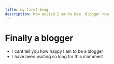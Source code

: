 ```yaml
---
title: my-first-blog
description: how exited I am to bea  blogger now
---
```


# Finally a blogger

- I cant tell you how happy I am to be a blogger
- I have been waiting so long for this momment
